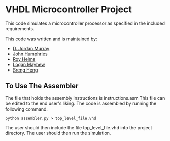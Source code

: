 # VHDL Microcontroller Project

This code simulates a microcontroller processor as specified in the included requirements.

This code was written and is maintained by:
* [D. Jordan Murray](https://github.com/fueledbyjordan)
* [John Humphries](https://github.com/jhumph30)
* [Roy Helms](https://github.com/rmh10)
* [Logan Mayhew](https://github.com/Axelian)
* [Sreng Heng](https://github.com/sreng8)

## To Use The Assembler
The file that holds the assembly instructions is instructions.asm
This file can be edited to the end user's liking.  The code is assembled by running the following command.

```shell
python assembler.py > top_level_file.vhd 
```

The user should then include the file top_level_file.vhd into the project directory.  The user should then run the simulation.
